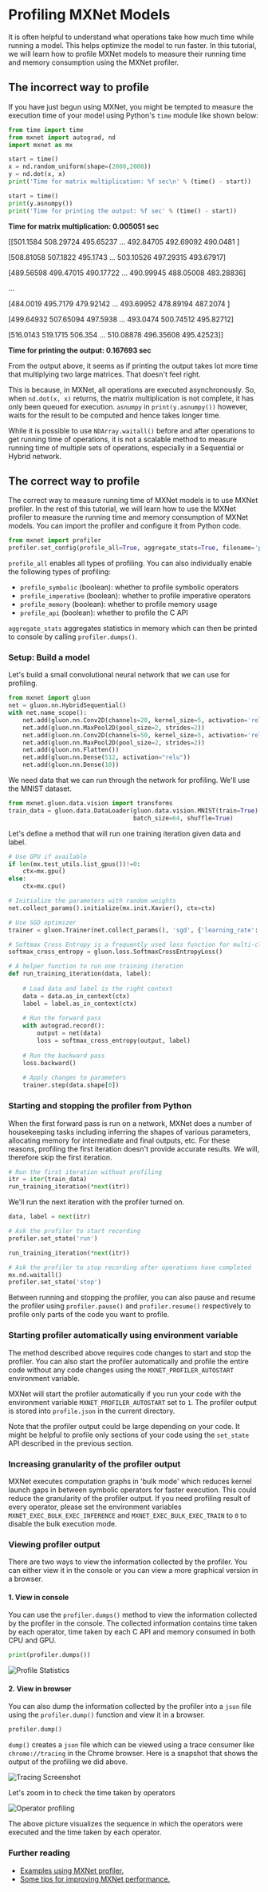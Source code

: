 <!--- Licensed to the Apache Software Foundation (ASF) under one -->
<!--- or more contributor license agreements.  See the NOTICE file -->
<!--- distributed with this work for additional information -->
<!--- regarding copyright ownership.  The ASF licenses this file -->
<!--- to you under the Apache License, Version 2.0 (the -->
<!--- "License"); you may not use this file except in compliance -->
<!--- with the License.  You may obtain a copy of the License at -->

<!---   http://www.apache.org/licenses/LICENSE-2.0 -->

<!--- Unless required by applicable law or agreed to in writing, -->
<!--- software distributed under the License is distributed on an -->
<!--- "AS IS" BASIS, WITHOUT WARRANTIES OR CONDITIONS OF ANY -->
<!--- KIND, either express or implied.  See the License for the -->
<!--- specific language governing permissions and limitations -->
<!--- under the License. -->

# Profiling MXNet Models

It is often helpful to understand what operations take how much time while running a model. This helps optimize the model to run faster. In this tutorial, we will learn how to profile MXNet models to measure their running time and memory consumption using the MXNet profiler.

## The incorrect way to profile

If you have just begun using MXNet, you might be tempted to measure the execution time of your model using Python's `time` module like shown below:

```python
from time import time
from mxnet import autograd, nd
import mxnet as mx

start = time()
x = nd.random_uniform(shape=(2000,2000))
y = nd.dot(x, x)
print('Time for matrix multiplication: %f sec\n' % (time() - start))

start = time()                                
print(y.asnumpy())                                
print('Time for printing the output: %f sec' % (time() - start))
```


**Time for matrix multiplication: 0.005051 sec**<!--notebook-skip-line-->

[[501.1584  508.29724 495.65237 ... 492.84705 492.69092 490.0481 ]<!--notebook-skip-line-->

 [508.81058 507.1822  495.1743  ... 503.10526 497.29315 493.67917]<!--notebook-skip-line-->

 [489.56598 499.47015 490.17722 ... 490.99945 488.05008 483.28836]<!--notebook-skip-line-->

 ...<!--notebook-skip-line-->

 [484.0019  495.7179  479.92142 ... 493.69952 478.89194 487.2074 ]<!--notebook-skip-line-->

 [499.64932 507.65094 497.5938  ... 493.0474  500.74512 495.82712]<!--notebook-skip-line-->

 [516.0143  519.1715  506.354   ... 510.08878 496.35608 495.42523]]<!--notebook-skip-line-->

**Time for printing the output: 0.167693 sec**<!--notebook-skip-line-->


From the output above, it seems as if printing the output takes lot more time that multiplying two large matrices. That doesn't feel right. 

This is because, in MXNet, all operations are executed asynchronously. So, when `nd.dot(x, x)` returns, the matrix multiplication is not complete, it has only been queued for execution. `asnumpy` in `print(y.asnumpy())` however, waits for the result to be computed and hence takes longer time.

While it is possible to use `NDArray.waitall()` before and after operations to get running time of operations, it is not a scalable method to measure running time of multiple sets of operations, especially in a Sequential or Hybrid network.

## The correct way to profile

The correct way to measure running time of MXNet models is to use MXNet profiler. In the rest of this tutorial, we will learn how to use the MXNet profiler to measure the running time and memory consumption of MXNet models. You can import the profiler and configure it from Python code.

```python
from mxnet import profiler
profiler.set_config(profile_all=True, aggregate_stats=True, filename='profile_output.json')
```

`profile_all` enables all types of profiling. You can also individually enable the following types of profiling:

- `profile_symbolic` (boolean): whether to profile symbolic operators
- `profile_imperative` (boolean): whether to profile imperative operators
- `profile_memory` (boolean): whether to profile memory usage
- `profile_api` (boolean): whether to profile the C API

`aggregate_stats` aggregates statistics in memory which can then be printed to console by calling `profiler.dumps()`.

### Setup: Build a model

Let's build a small convolutional neural network that we can use for profiling.

```python
from mxnet import gluon
net = gluon.nn.HybridSequential()
with net.name_scope():
    net.add(gluon.nn.Conv2D(channels=20, kernel_size=5, activation='relu'))
    net.add(gluon.nn.MaxPool2D(pool_size=2, strides=2))
    net.add(gluon.nn.Conv2D(channels=50, kernel_size=5, activation='relu'))
    net.add(gluon.nn.MaxPool2D(pool_size=2, strides=2))
    net.add(gluon.nn.Flatten())
    net.add(gluon.nn.Dense(512, activation="relu"))
    net.add(gluon.nn.Dense(10))
```

We need data that we can run through the network for profiling. We'll use the MNIST dataset.

```python
from mxnet.gluon.data.vision import transforms
train_data = gluon.data.DataLoader(gluon.data.vision.MNIST(train=True).transform_first(transforms.ToTensor()),
                                   batch_size=64, shuffle=True)
```

Let's define a method that will run one training iteration given data and label.

```python
# Use GPU if available
if len(mx.test_utils.list_gpus())!=0:
    ctx=mx.gpu()
else:
    ctx=mx.cpu()

# Initialize the parameters with random weights
net.collect_params().initialize(mx.init.Xavier(), ctx=ctx)

# Use SGD optimizer
trainer = gluon.Trainer(net.collect_params(), 'sgd', {'learning_rate': .1})

# Softmax Cross Entropy is a frequently used loss function for multi-classs classification
softmax_cross_entropy = gluon.loss.SoftmaxCrossEntropyLoss()

# A helper function to run one training iteration
def run_training_iteration(data, label):
    
    # Load data and label is the right context
    data = data.as_in_context(ctx)
    label = label.as_in_context(ctx)
    
    # Run the forward pass
    with autograd.record():
        output = net(data)
        loss = softmax_cross_entropy(output, label)
    
    # Run the backward pass
    loss.backward()
    
    # Apply changes to parameters
    trainer.step(data.shape[0])
```

### Starting and stopping the profiler from Python

When the first forward pass is run on a network, MXNet does a number of housekeeping tasks including inferring the shapes of various parameters, allocating memory for intermediate and final outputs, etc. For these reasons, profiling the first iteration doesn't provide accurate results. We will, therefore skip the first iteration.

```python
# Run the first iteration without profiling
itr = iter(train_data)
run_training_iteration(*next(itr))
```

We'll run the next iteration with the profiler turned on.

```python
data, label = next(itr)

# Ask the profiler to start recording
profiler.set_state('run')

run_training_iteration(*next(itr))

# Ask the profiler to stop recording after operations have completed
mx.nd.waitall()
profiler.set_state('stop')
```

Between running and stopping the profiler, you can also pause and resume the profiler using `profiler.pause()` and `profiler.resume()` respectively to profile only parts of the code you want to profile.

### Starting profiler automatically using environment variable

The method described above requires code changes to start and stop the profiler. You can also start the profiler automatically and profile the entire code without any code changes using the `MXNET_PROFILER_AUTOSTART` environment variable.

MXNet will start the profiler automatically if you run your code with the environment variable `MXNET_PROFILER_AUTOSTART` set to `1`. The profiler output is stored into `profile.json` in the current directory.

Note that the profiler output could be large depending on your code. It might be helpful to profile only sections of your code using the `set_state` API described in the previous section.

### Increasing granularity of the profiler output

MXNet executes computation graphs in 'bulk mode' which reduces kernel launch gaps in between symbolic operators for faster execution. This could reduce the granularity of the profiler output. If you need profiling result of every operator, please set the environment variables `MXNET_EXEC_BULK_EXEC_INFERENCE` and `MXNET_EXEC_BULK_EXEC_TRAIN` to `0` to disable the bulk execution mode.

### Viewing profiler output

There are two ways to view the information collected by the profiler. You can either view it in the console or you can view a more graphical version in a browser.

#### 1. View in console

You can use the `profiler.dumps()` method to view the information collected by the profiler in the console. The collected information contains time taken by each operator, time taken by each C API and memory consumed in both CPU and GPU.

```python
print(profiler.dumps())
```

![Profile Statistics](https://raw.githubusercontent.com/dmlc/web-data/master/mxnet/tutorials/python/profiler/profile_stats.png)<!--notebook-skip-line-->

#### 2. View in browser

You can also dump the information collected by the profiler into a `json` file using the `profiler.dump()` function and view it in a browser.

```python
profiler.dump()
```

`dump()` creates a `json` file which can be viewed using a trace consumer like `chrome://tracing` in the Chrome browser. Here is a snapshot that shows the output of the profiling we did above.

![Tracing Screenshot](https://raw.githubusercontent.com/dmlc/web-data/master/mxnet/tutorials/python/profiler/profiler_output_chrome.png)

Let's zoom in to check the time taken by operators

![Operator profiling](https://raw.githubusercontent.com/dmlc/web-data/master/mxnet/tutorials/python/profiler/profile_operators.png)

The above picture visualizes the sequence in which the operators were executed and the time taken by each operator.

### Further reading

- [Examples using MXNet profiler.](https://github.com/apache/incubator-mxnet/tree/master/example/profiler)
- [Some tips for improving MXNet performance.](https://mxnet.incubator.apache.org/faq/perf.html)

<!-- INSERT SOURCE DOWNLOAD BUTTONS -->

